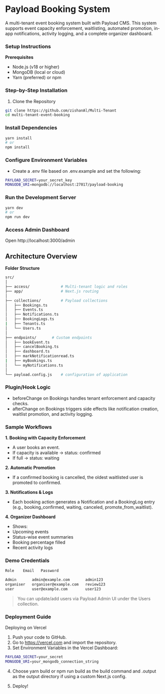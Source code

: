 # Payload Booking System

A multi-tenant event booking system built with Payload CMS. This system supports event capacity enforcement, waitlisting, automated promotion, in-app notifications, activity logging, and a complete organizer dashboard.


### Setup Instructions

**Prerequisites**

- Node.js (v18 or higher)
- MongoDB (local or cloud)
- Yarn (preferred) or npm


### Step-by-Step Installation

1. Clone the Repository
```bash
git clone https://github.com/zishanAl/Multi-Tenant
cd multi-tenant-event-booking

```

### Install Dependencies
```bash
yarn install
# or
npm install
```

### Configure Environment Variables

- Create a .env file based on .env.example and set the following:
```bash
PAYLOAD_SECRET=your_secret_key
MONGODB_URI=mongodb://localhost:27017/payload-booking
```

### Run the Development Server
```bash
yarn dev
# or
npm run dev
```

### Access Admin Dashboard
Open http://localhost:3000/admin


## Architecture Overview

**Folder Structure**
```bash
src/
│
├── access/              # Multi-tenant logic and roles
├── app/                 # Next.js routing
│
├── collections/         # Payload collections
│   ├── Bookings.ts
│   ├── Events.ts
│   ├── Notifications.ts
│   ├── BookingLogs.ts
|   ├── Tenants.ts
│   └── Users.ts
│
├── endpoints/       # Custom endpoints      
│   ├── bookEvent.ts
│   ├── cancelBooking.ts
│   ├── dashboard.ts
│   ├── markNotificationread.ts
|   ├── myBookings.ts
│   └── myNotifications.ts        
│
└── payload.config.js    # configuration of application

```
### Plugin/Hook Logic

- beforeChange on Bookings handles tenant enforcement and capacity checks.
- afterChange on Bookings triggers side effects like notification creation, waitlist promotion, and activity logging.

### Sample Workflows

**1. Booking with Capacity Enforcement**
- A user books an event.
- If capacity is available → status: confirmed
- If full → status: waiting


**2. Automatic Promotion**
- If a confirmed booking is cancelled, the oldest waitlisted user is promoted to confirmed.

**3. Notifications & Logs**
- Each booking action generates a Notification and a BookingLog entry (e.g., booking_confirmed, waiting, canceled, promote_from_waitlist).

**4. Organizer Dashboard**
- Shows:
- Upcoming events
- Status-wise event summaries
- Booking percentage filled
- Recent activity logs


### Demo Credentials
```bash
Role	Email	Password

Admin	    admin@example.com	    admin123
organiser	organiser@example.com	review123
user        user@example.com        user123
```
> You can update/add users via Payload Admin UI under the Users collection.


### Deployment Guide

Deploying on Vercel
1. Push your code to GitHub.
2. Go to https://vercel.com and import the repository.
3. Set Environment Variables in the Vercel Dashboard:
```bash
PAYLOAD_SECRET=your_secret
MONGODB_URI=your_mongodb_connection_string
```
4. Choose yarn build or npm run build as the build command and .output as the output directory if using a custom Next.js config.

5. Deploy!